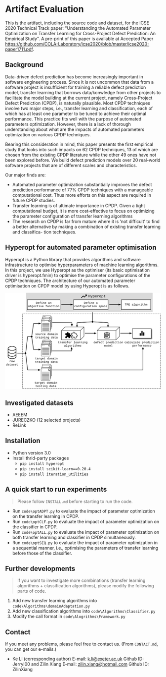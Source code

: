 # Artifact Evaluation

This is the artifact, including the source code and dataset, for the ICSE 2020 Technical Track paper: "Understanding the Automated Parameter Optimization on Transfer Learning for Cross-Project Defect Prediction: An Empirical Study". A pre-print of this paper is available at Accepted Paper https://github.com/COLA-Laboratory/icse2020/blob/master/icse2020-paper1711.pdf.

## Background
Data-driven defect prediction has become increasingly important in software engineering process. Since it is not uncommon that data from a software project is insufficient for training a reliable defect prediction model, transfer learning that borrows data/konwledge from other projects to facilitate the model building at the current project, namely Cross-Project Defect Prediction (CPDP), is naturally plausible. Most CPDP techniques involve two major steps, i.e., transfer learning and classification, each of which has at least one parameter to be tuned to achieve their optimal performance. This practice fits well with the purpose of automated parameters optimization. However, there is a lack of thorough understanding about what are the impacts of automated parameters optimization on various CPDP techniques.

Bearing this consideration in mind, this paper presents the first empirical study that looks into such impacts on 62 CPDP techniques, 13 of which are chosen from the existing CPDP literature while the other 49 ones have not been explored before. We build defect prediction models over 20 real-world software projects that are of different scales and characteristics.

Our major finds are:
- Automated parameter optimization substantially improves the defect prediction performance of 77% CPDP techniques with a manageable computational cost. Thus more efforts on this aspect are required in future CPDP studies.
- Transfer learning is of ultimate importance in CPDP. Given a tight computational budget, it is more cost-effective to focus on optimizing the parameter configuration of transfer learning algorithms
- The research on CPDP is far from mature where it is ‘not difficult’ to find a better alternative by making a combination of existing transfer learning and classifica- tion techniques.

## Hyperopt for automated parameter optimisation

Hyperopt is a Python library that provides algorithms and software infrastructure to optimise hyperparameters of machine learning algorithms. In this project, we use Hyperopt as the optimiser (its basic optimisation driver is hyperopt.fmin) to optimise the parameter configurations of the CPDP techniques. The architecture of our automated parameter optimisation on CPDP model by using Hyperopt is as follows.

![](framework.png)

## Investigated datasets

+ AEEEM
+ JURECZKO (12 selected projects)
+ ReLink

## Installation

- Python version 3.0
- Install thrid-party packages
  - `pip install hyperopt`
  - `pip install scikit-learn==0.20.4`
  - `pip install iteration_utilities`

## A quick start to run experiments

> Please follow `INSTALL.md` before starting to run the code.

+ Run `code\optADPT.py` to evaluate the impact of parameter optimization on the transfer learning in CPDP.
+ Run `code\optCLF.py` to evaluate the impact of parameter optimization on the classifier in CPDP.
+ Run `code\optALL.py` to evaluate the impact of parameter optimization on both transfer learning and classifier in CPDP simultaneously.
+ Run `code\optSEQ.py` to evaluate the impact of parameter optimization in a sequential manner, i.e., optimising the parameters of transfer learning before those of the classifier.

## Further developments

> If you want to investigate more combinations (transfer learning algorithms + classification algorithms), please modify the following parts of code.

1. Add new transfer learning algorithms into `code\Algorithms\domainAdaptation.py`
2. Add new classification algorithms into `code\Algorithms\Classifier.py`
3. Modify the call format in `code\Alogrithms\Framework.py`

## Contact

If you meet any problems, please feel free to contact us. (From `CONTACT.md`, you can get our e-mails.)
+ Ke Li (corresponding author) E-mail: k.li@exeter.ac.uk Github ID: JerryI00
and Zilin Xiang E-mail: zilin.xiang@hotmail.com Github ID: ZilinXiang
